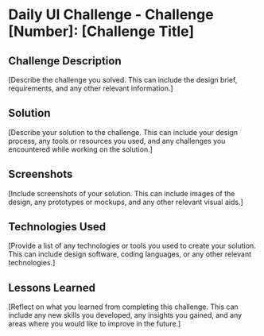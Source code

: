 # Daily UI Challenge - Challenge [Number]: [Challenge Title]

## Challenge Description

[Describe the challenge you solved. This can include the design brief, requirements, and any other relevant information.]

## Solution

[Describe your solution to the challenge. This can include your design process, any tools or resources you used, and any challenges you encountered while working on the solution.]

## Screenshots

[Include screenshots of your solution. This can include images of the design, any prototypes or mockups, and any other relevant visual aids.]

## Technologies Used

[Provide a list of any technologies or tools you used to create your solution. This can include design software, coding languages, or any other relevant technologies.]

## Lessons Learned

[Reflect on what you learned from completing this challenge. This can include any new skills you developed, any insights you gained, and any areas where you would like to improve in the future.]
